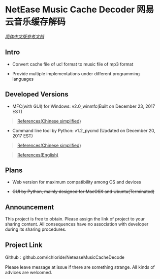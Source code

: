 # NetEase Music Cache Decoder 网易云音乐缓存解码

*[简体中文版参考文档](https://github.com/lchloride/NeteaseMusicCacheDecode/blob/master/readme.md)*

## Intro

- Convert cache file of uc! format to music file of mp3 format

- Provide multiple implementations under different programming languages

## Developed Versions

- MFC(with GUI) for Windows: v2.0_winmfc(Built on December 23, 2017 EST)

> [References(Chinese simplified)](https://github.com/lchloride/NeteaseMusicCacheDecode/blob/master/gui/Windows_MFC/readme.md)

- Command line tool by Python: v1.2_pycmd (Updated on December 20, 2017 EST)

> [References(Chinese simplified)](https://github.com/lchloride/NeteaseMusicCacheDecode/blob/master/cmd/Python/readme.md)

> [References(English)](https://github.com/lchloride/NeteaseMusicCacheDecode/blob/master/cmd/Python/readme_en.md)

## Plans

- Web version for maximum compatibility among OS and devices

- ~~GUI by Python, mainly designed for MacOSX and Ubuntu(Terminated)~~

## Announcement
This project is free to obtain. Please assign the link of project to your sharing content.
All consequences have no association with developer during its sharing procedures.

## Project Link
Github：github.com/lchloride/NeteaseMusicCacheDecode

Please leave message at issue if there are something strange. All kinds of advices are welcomed.